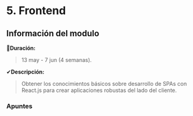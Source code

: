 # 5. Frontend

## Información del modulo

📅**Duración:** 
> 13 may - 7 jun (4 semanas).

✔**Descripción:**
>Obtener los conocimientos básicos sobre desarrollo de SPAs con React.js para crear aplicaciones robustas del lado del cliente.

### Apuntes 
